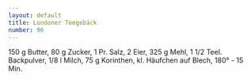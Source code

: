 ```yaml
---
layout: default
title: Londoner Teegebäck
number: 96
---
```


150 g Butter, 80 g Zucker, 1 Pr. Salz, 2 Eier, 325 g Mehl, 1 1/2 Teel. Backpulver, 1/8 l Milch, 75 g Korinthen, kl. Häufchen auf Blech, 180° - 15 Min.
